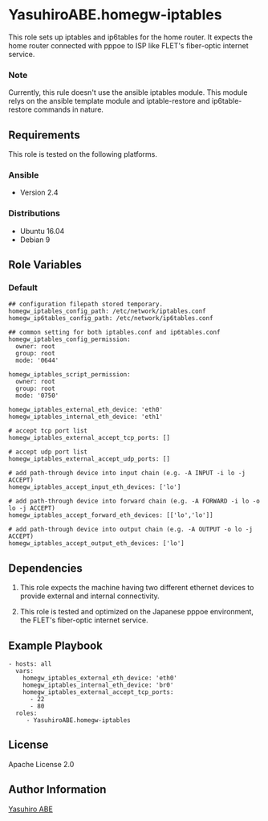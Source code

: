 YasuhiroABE.homegw-iptables
=========

This role sets up iptables and ip6tables for the home router.
It expects the home router connected with pppoe to ISP like FLET's fiber-optic internet service.

### Note
Currently, this rule doesn't use the ansible iptables module.
This module relys on the ansible template module and iptable-restore and ip6table-restore commands in nature.

Requirements
------------

This role is tested on the following platforms.

### Ansible
- Version 2.4

### Distributions
- Ubuntu 16.04
- Debian 9

Role Variables
--------------

### Default 
    ## configuration filepath stored temporary.
    homegw_iptables_config_path: /etc/network/iptables.conf
    homegw_ip6tables_config_path: /etc/network/ip6tables.conf

    ## common setting for both iptables.conf and ip6tables.conf
    homegw_iptables_config_permission:
      owner: root
      group: root
      mode: '0644'

    homegw_iptables_script_permission:
      owner: root
      group: root
      mode: '0750'

    homegw_iptables_external_eth_device: 'eth0'
    homegw_iptables_internal_eth_device: 'eth1'

    # accept tcp port list
    homegw_iptables_external_accept_tcp_ports: []
	
	# accept udp port list
	homegw_iptables_external_accept_udp_ports: []

	# add path-through device into input chain (e.g. -A INPUT -i lo -j ACCEPT)
	homegw_iptables_accept_input_eth_devices: ['lo']

	# add path-through device into forward chain (e.g. -A FORWARD -i lo -o lo -j ACCEPT)
	homegw_iptables_accept_forward_eth_devices: [['lo','lo']]

	# add path-through device into output chain (e.g. -A OUTPUT -o lo -j ACCEPT)
	homegw_iptables_accept_output_eth_devices: ['lo']

Dependencies
------------

1. This role expects the machine having two different ethernet devices to provide external and internal connectivity.

2. This role is tested and optimized on the Japanese pppoe environment, the FLET's fiber-optic internet service.

Example Playbook
----------------

    - hosts: all
      vars:
        homegw_iptables_external_eth_device: 'eth0'
        homegw_iptables_internal_eth_device: 'br0'
        homegw_iptables_external_accept_tcp_ports: 
          - 22
          - 80
      roles:
         - YasuhiroABE.homegw-iptables

License
-------

Apache License 2.0

Author Information
------------------

[Yasuhiro ABE](http://www.yasundial.org/foaf.xml)

